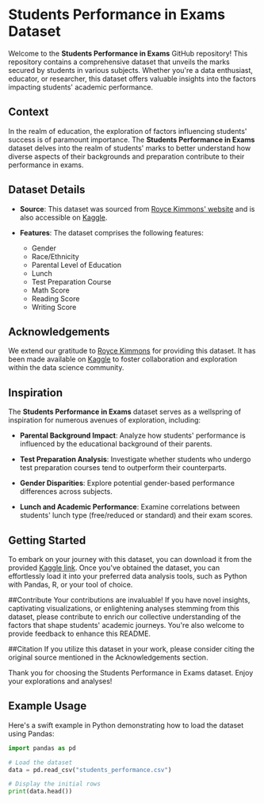 # Students Performance in Exams Dataset

Welcome to the **Students Performance in Exams** GitHub repository! This repository contains a comprehensive dataset that unveils the marks secured by students in various subjects. Whether you're a data enthusiast, educator, or researcher, this dataset offers valuable insights into the factors impacting students' academic performance.

## Context

In the realm of education, the exploration of factors influencing students' success is of paramount importance. The **Students Performance in Exams** dataset delves into the realm of students' marks to better understand how diverse aspects of their backgrounds and preparation contribute to their performance in exams.

## Dataset Details

- **Source**: This dataset was sourced from [Royce Kimmons' website](http://roycekimmons.com/tools/generated_data/exams) and is also accessible on [Kaggle](https://www.kaggle.com/datasets/spscientist/students-performance-in-exams).

- **Features**: The dataset comprises the following features:
  - Gender
  - Race/Ethnicity
  - Parental Level of Education
  - Lunch
  - Test Preparation Course
  - Math Score
  - Reading Score
  - Writing Score

## Acknowledgements

We extend our gratitude to [Royce Kimmons](http://roycekimmons.com/tools/generated_data/exams) for providing this dataset. It has been made available on [Kaggle](https://www.kaggle.com/datasets/spscientist/students-performance-in-exams) to foster collaboration and exploration within the data science community.

## Inspiration

The **Students Performance in Exams** dataset serves as a wellspring of inspiration for numerous avenues of exploration, including:

- **Parental Background Impact**: Analyze how students' performance is influenced by the educational background of their parents.

- **Test Preparation Analysis**: Investigate whether students who undergo test preparation courses tend to outperform their counterparts.

- **Gender Disparities**: Explore potential gender-based performance differences across subjects.

- **Lunch and Academic Performance**: Examine correlations between students' lunch type (free/reduced or standard) and their exam scores.

## Getting Started

To embark on your journey with this dataset, you can download it from the provided [Kaggle link](https://www.kaggle.com/datasets/spscientist/students-performance-in-exams). Once you've obtained the dataset, you can effortlessly load it into your preferred data analysis tools, such as Python with Pandas, R, or your tool of choice.


##Contribute
Your contributions are invaluable! If you have novel insights, captivating visualizations, or enlightening analyses stemming from this dataset, please contribute to enrich our collective understanding of the factors that shape students' academic journeys. You're also welcome to provide feedback to enhance this README.

##Citation
If you utilize this dataset in your work, please consider citing the original source mentioned in the Acknowledgements section.

Thank you for choosing the Students Performance in Exams dataset. Enjoy your explorations and analyses!

## Example Usage

Here's a swift example in Python demonstrating how to load the dataset using Pandas:

```python
import pandas as pd

# Load the dataset
data = pd.read_csv("students_performance.csv")

# Display the initial rows
print(data.head())
